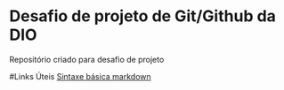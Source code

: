 # Desafio de projeto de Git/Github da DIO
Repositório criado para desafio de projeto

#Links Úteis
[Sintaxe básica markdown](https://www.markdownguide.org/basic-syntax/)
